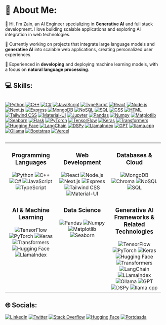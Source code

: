 # 💫 About Me:

👋 Hi, I'm Zain, an AI Engineer specializing in **Generative AI** and full stack development. I love building scalable applications and exploring AI integration in web technologies.

🚀 Currently working on projects that integrate large language models and **generative AI** into scalable web applications, creating personalized user experiences.

🤖 Experienced in **developing** and deploying machine learning models, with a focus on **natural language processing**.

## 💻 Skills:

<div style="display: flex; flex-wrap: wrap; justify-content: space-evenly;">
  
  [![Python](https://img.shields.io/badge/-Python-blue?style=for-the-badge&logo=python&logoColor=white)](https://www.python.org/)
  [![C++](https://img.shields.io/badge/-C++-blue?style=for-the-badge&logo=c%2B%2B&logoColor=white)](https://isocpp.org/)
  [![C#](https://img.shields.io/badge/-C%23-blue?style=for-the-badge&logo=c-sharp&logoColor=white)](https://docs.microsoft.com/en-us/dotnet/csharp/)
  [![JavaScript](https://img.shields.io/badge/-JavaScript-yellow?style=for-the-badge&logo=javascript&logoColor=white)](https://developer.mozilla.org/en-US/docs/Web/JavaScript)
  [![TypeScript](https://img.shields.io/badge/-TypeScript-blue?style=for-the-badge&logo=typescript&logoColor=white)](https://www.typescriptlang.org/)
  [![React](https://img.shields.io/badge/-React-blue?style=for-the-badge&logo=react&logoColor=white)](https://reactjs.org/)
  [![Node.js](https://img.shields.io/badge/-Node.js-green?style=for-the-badge&logo=node.js&logoColor=white)](https://nodejs.org/)
  [![Next.js](https://img.shields.io/badge/-Next.js-black?style=for-the-badge&logo=next.js&logoColor=white)](https://nextjs.org/)
  [![Express](https://img.shields.io/badge/-Express-lightgrey?style=for-the-badge&logo=express&logoColor=white)](https://expressjs.com/)
  [![MongoDB](https://img.shields.io/badge/-MongoDB-green?style=for-the-badge&logo=mongodb&logoColor=white)](https://www.mongodb.com/)
  [![NoSQL](https://img.shields.io/badge/-NoSQL-green?style=for-the-badge&logo=mongodb&logoColor=white)](https://www.mongodb.com/nosql-explained)
  [![SQL](https://img.shields.io/badge/-SQL-lightgrey?style=for-the-badge&logo=sql&logoColor=white)](https://www.w3schools.com/sql/)
  [![CSS](https://img.shields.io/badge/-CSS-blue?style=for-the-badge&logo=css3&logoColor=white)](https://developer.mozilla.org/en-US/docs/Web/CSS)
  [![HTML](https://img.shields.io/badge/-HTML-orange?style=for-the-badge&logo=html5&logoColor=white)](https://developer.mozilla.org/en-US/docs/Web/HTML)
  [![Tailwind CSS](https://img.shields.io/badge/-Tailwind_CSS-blue?style=for-the-badge&logo=tailwind-css&logoColor=white)](https://tailwindcss.com/)
  [![Material-UI](https://img.shields.io/badge/-Material_UI-blue?style=for-the-badge&logo=material-ui&logoColor=white)](https://material-ui.com/)
  [![Jupyter](https://img.shields.io/badge/-Jupyter-ff6f00?style=for-the-badge&logo=jupyter&logoColor=white)](https://jupyter.org/)
  [![Pandas](https://img.shields.io/badge/-Pandas-lightgrey?style=for-the-badge&logo=pandas&logoColor=white)](https://pandas.pydata.org/)
  [![Numpy](https://img.shields.io/badge/-Numpy-blue?style=for-the-badge&logo=numpy&logoColor=white)](https://numpy.org/)
  [![Matplotlib](https://img.shields.io/badge/-Matplotlib-lightgrey?style=for-the-badge&logo=matplotlib&logoColor=white)](https://matplotlib.org/)
  [![Seaborn](https://img.shields.io/badge/-Seaborn-blue?style=for-the-badge&logo=seaborn&logoColor=white)](https://seaborn.pydata.org/)
  [![Flask](https://img.shields.io/badge/-Flask-black?style=for-the-badge&logo=flask&logoColor=white)](https://flask.palletsprojects.com/)
  [![PyTorch](https://img.shields.io/badge/-PyTorch-orange?style=for-the-badge&logo=pytorch&logoColor=white)](https://pytorch.org/)
  [![TensorFlow](https://img.shields.io/badge/-TensorFlow-orange?style=for-the-badge&logo=tensorflow&logoColor=white)](https://www.tensorflow.org/)
  [![Keras](https://img.shields.io/badge/-Keras-red?style=for-the-badge&logo=keras&logoColor=white)](https://keras.io/)
  [![Transformers](https://img.shields.io/badge/-Transformers-yellow?style=for-the-badge&logo=huggingface&logoColor=white)](https://huggingface.co/transformers/)
  [![Hugging Face](https://img.shields.io/badge/-Hugging_Face-yellow?style=for-the-badge&logo=huggingface&logoColor=white)](https://huggingface.co/)
  [![LangChain](https://img.shields.io/badge/-LangChain-blue?style=for-the-badge&logo=chainlink&logoColor=white)](https://langchain.org/)
  [![DSPy](https://img.shields.io/badge/-DSPy-blue?style=for-the-badge&logo=dsp&logoColor=white)](https://github.com/stanfordnlp/dspy)
  [![LlamaIndex](https://img.shields.io/badge/-LlamaIndex-green?style=for-the-badge&logo=llama&logoColor=white)](https://www.llamaindex.ai/)
  [![GPT](https://img.shields.io/badge/-GPT-lightgrey?style=for-the-badge&logo=openai&logoColor=white)](https://openai.com/)
  [![llama.cpp](https://img.shields.io/badge/-llama.cpp-orange?style=for-the-badge&logo=llama&logoColor=white)](https://github.com/ggerganov/llama.cpp)
  [![Ollama](https://img.shields.io/badge/-Ollama-purple?style=for-the-badge&logo=ollama&logoColor=white)](https://ollama.com/)
  [![Bootstrap](https://img.shields.io/badge/-Bootstrap-blueviolet?style=for-the-badge&logo=bootstrap&logoColor=white)](https://getbootstrap.com/)
  [![Vercel](https://img.shields.io/badge/-Vercel-black?style=for-the-badge&logo=vercel&logoColor=white)](https://vercel.com/)
</div>




<table>
  <tr>
    <td valign="top" width="33%">
      <h3 align="center">Programming Languages</h3>
      <div align="center">
        <img src="https://img.shields.io/badge/-Python-blue?style=for-the-badge&logo=python&logoColor=white" alt="Python" />
        <img src="https://img.shields.io/badge/-C++-blue?style=for-the-badge&logo=c%2B%2B&logoColor=white" alt="C++" />
        <img src="https://img.shields.io/badge/-C%23-blue?style=for-the-badge&logo=c-sharp&logoColor=white" alt="C#" />
        <img src="https://img.shields.io/badge/-JavaScript-yellow?style=for-the-badge&logo=javascript&logoColor=white" alt="JavaScript" />
        <img src="https://img.shields.io/badge/-TypeScript-blue?style=for-the-badge&logo=typescript&logoColor=white" alt="TypeScript" />
      </div>
    </td>
    <td valign="top" width="33%">
      <h3 align="center">Web Development</h3>
      <div align="center">
        <img src="https://img.shields.io/badge/-React-blue?style=for-the-badge&logo=react&logoColor=white" alt="React" />
        <img src="https://img.shields.io/badge/-Node.js-green?style=for-the-badge&logo=node.js&logoColor=white" alt="Node.js" />
        <img src="https://img.shields.io/badge/-Next.js-black?style=for-the-badge&logo=next.js&logoColor=white" alt="Next.js" />
        <img src="https://img.shields.io/badge/-Express-lightgrey?style=for-the-badge&logo=express&logoColor=white" alt="Express" />
        <img src="https://img.shields.io/badge/-Tailwind_CSS-blue?style=for-the-badge&logo=tailwind-css&logoColor=white" alt="Tailwind CSS" />
        <img src="https://img.shields.io/badge/-Material_UI-blue?style=for-the-badge&logo=material-ui&logoColor=white" alt="Material-UI" />
      </div>
    </td>
    <td valign="top" width="33%">
      <h3 align="center">Databases & Cloud</h3>
      <div align="center">
        <img src="https://img.shields.io/badge/-MongoDB-green?style=for-the-badge&logo=mongodb&logoColor=white" alt="MongoDB" />
        <img src="https://img.shields.io/badge/Chroma-FF5733?style=for-the-badge&logo=chroma&logoColor=white" alt="Chroma" />
        <img src="https://img.shields.io/badge/-NoSQL-green?style=for-the-badge&logo=mongodb&logoColor=white" alt="NoSQL" />
        <img src="https://img.shields.io/badge/-SQL-lightgrey?style=for-the-badge&logo=sql&logoColor=white" alt="SQL" />
      </div>
    </td>
  </tr>
  <tr>
    <td valign="top" width="33%">
      <h3 align="center">AI & Machine Learning</h3>
      <div align="center">
        <img src="https://img.shields.io/badge/-TensorFlow-orange?style=for-the-badge&logo=tensorflow&logoColor=white" alt="TensorFlow" />
        <img src="https://img.shields.io/badge/-PyTorch-orange?style=for-the-badge&logo=pytorch&logoColor=white" alt="PyTorch" />
        <img src="https://img.shields.io/badge/-Keras-red?style=for-the-badge&logo=keras&logoColor=white" alt="Keras" />
        <img src="https://img.shields.io/badge/-Transformers-yellow?style=for-the-badge&logo=huggingface&logoColor=white" alt="Transformers" />
        <img src="https://img.shields.io/badge/-Hugging_Face-yellow?style=for-the-badge&logo=huggingface&logoColor=white" alt="Hugging Face" />
        <img src="https://img.shields.io/badge/-LlamaIndex-green?style=for-the-badge&logo=llama&logoColor=white" alt="LlamaIndex" />
      </div>
    </td>
    <td valign="top" width="33%">
      <h3 align="center">Data Science</h3>
      <div align="center">
        <img src="https://img.shields.io/badge/-Pandas-lightgrey?style=for-the-badge&logo=pandas&logoColor=white" alt="Pandas" />
        <img src="https://img.shields.io/badge/-Numpy-blue?style=for-the-badge&logo=numpy&logoColor=white" alt="Numpy" />
        <img src="https://img.shields.io/badge/-Matplotlib-lightgrey?style=for-the-badge&logo=matplotlib&logoColor=white" alt="Matplotlib" />
        <img src="https://img.shields.io/badge/-Seaborn-blue?style=for-the-badge&logo=seaborn&logoColor=white" alt="Seaborn" />
      </div>
<!--     </td>
    <td valign="top" width="33%">
      <h3 align="center">Development Tools</h3>
      <div align="center">
        <img src="https://img.shields.io/badge/-Jupyter-ff6f00?style=for-the-badge&logo=jupyter&logoColor=white" alt="Jupyter" />
        <img src="https://img.shields.io/badge/-Flask-black?style=for-the-badge&logo=flask&logoColor=white" alt="Flask" />
        <img src="https://img.shields.io/badge/-Vercel-black?style=for-the-badge&logo=vercel&logoColor=white" alt="Vercel" />
        <img src="https://img.shields.io/badge/-Bootstrap-blueviolet?style=for-the-badge&logo=bootstrap&logoColor=white" alt="Bootstrap" />
      </div>
    </td> -->



  <td valign="top" width="100%">
      <h3 align="center">Generative AI Frameworks & Related Technologies</h3>
      <div align="center">
        <img src="https://img.shields.io/badge/TensorFlow-FF6F00?style=for-the-badge&logo=tensorflow&logoColor=white" alt="TensorFlow" />
        <img src="https://img.shields.io/badge/PyTorch-EE4C2C?style=for-the-badge&logo=pytorch&logoColor=white" alt="PyTorch" />
        <img src="https://img.shields.io/badge/Keras-D00000?style=for-the-badge&logo=keras&logoColor=white" alt="Keras" />
        <img src="https://img.shields.io/badge/Hugging_Face-FFD21E?style=for-the-badge&logo=huggingface&logoColor=black" alt="Hugging Face" />
        <img src="https://img.shields.io/badge/Transformers-FFDA1E?style=for-the-badge&logo=huggingface&logoColor=black" alt="Transformers" />
        <img src="https://img.shields.io/badge/LangChain-0052CC?style=for-the-badge&logo=langchain&logoColor=white" alt="LangChain" />
        <img src="https://img.shields.io/badge/LLamaIndex-008080?style=for-the-badge&logo=llama&logoColor=white" alt="LLamaIndex" />
        <img src="https://img.shields.io/badge/Ollama-800080?style=for-the-badge&logo=ollama&logoColor=white" alt="Ollama" />
        <img src="https://img.shields.io/badge/GPT-FFB6C1?style=for-the-badge&logo=openai&logoColor=black" alt="GPT" />
        <img src="https://img.shields.io/badge/DSPy-1E90FF?style=for-the-badge&logo=dspy&logoColor=white" alt="DSPy" />
        <img src="https://img.shields.io/badge/llama.cpp-FF4500?style=for-the-badge&logo=llama&logoColor=white" alt="llama.cpp" />
      </div>
    </td>
   </tr>
    
</table>







## 🌐 Socials:
[![LinkedIn](https://img.shields.io/badge/-LinkedIn-blue?style=for-the-badge&logo=linkedin&logoColor=white)](https://www.linkedin.com/in/zain-al-abidin-773a98243/) [![Twitter](https://img.shields.io/badge/-Twitter-blue?style=for-the-badge&logo=twitter&logoColor=white)](https://x.com/xcr_zain) [![Stack Overflow](https://img.shields.io/badge/-Stack_Overflow-F58025?style=for-the-badge&logo=stack-overflow&logoColor=white)](https://stackoverflow.com/users/23368530/zain-al-abidin) [![Hugging Face](https://img.shields.io/badge/-Hugging_Face-yellow?style=for-the-badge&logo=huggingface&logoColor=white)](https://huggingface.co/zain2983) [![Portdasda](https://img.shields.io/badge/-Portfolio-black?style=for-the-badge&logo=framer&logoColor=white)](https://moccasin-future-709675.framer.app/)

